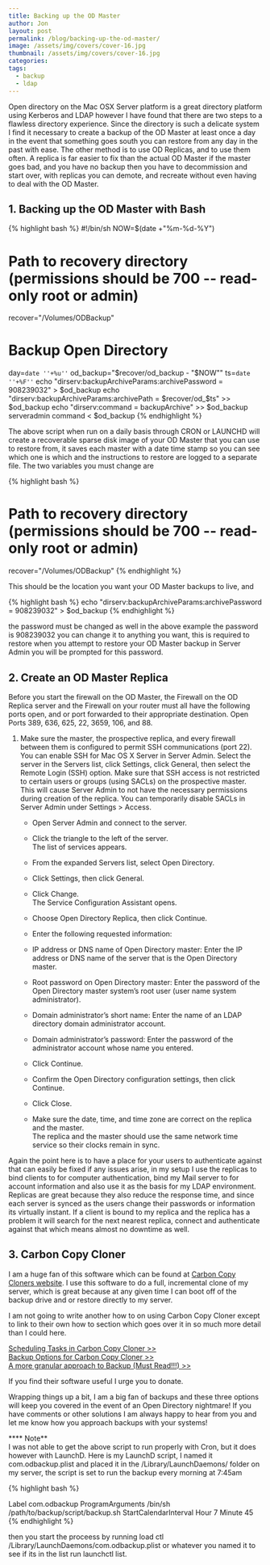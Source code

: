 ```yaml
---
title: Backing up the OD Master
author: Jon
layout: post
permalink: /blog/backing-up-the-od-master/
image: /assets/img/covers/cover-16.jpg
thumbnail: /assets/img/covers/cover-16.jpg
categories:
tags:
  - backup
  - ldap
---
```

Open directory on the Mac OSX Server platform is a great directory platform using Kerberos and LDAP however I have found that there are two steps to a flawless directory experience. Since the directory is such a delicate system I find it necessary to create a backup of the OD Master at least once a day in the event that something goes south you can restore from any day in the past with ease. The other method is to use OD Replicas, and to use them often. A replica is far easier to fix than the actual OD Master if the master goes bad, and you have no backup then you have to decommission and start over, with replicas you can demote, and recreate without even having to deal with the OD Master.

## 1. Backing up the OD Master with Bash

{% highlight bash %}
#!/bin/sh
NOW=$(date +"%m-%d-%Y")

# Path to recovery directory (permissions should be 700 -- read-only root or admin)
recover="/Volumes/ODBackup"

# Backup Open Directory
day=`date ''+%u''`
od_backup="$recover/od_backup - "$NOW""
ts=`date ''+%F''`
echo "dirserv:backupArchiveParams:archivePassword = 908239032" > $od_backup
echo "dirserv:backupArchiveParams:archivePath = $recover/od_$ts" >> $od_backup
echo "dirserv:command = backupArchive" >> $od_backup
serveradmin command < $od_backup
{% endhighlight %}

The above script when run on a daily basis through CRON or LAUNCHD will create a recoverable sparse disk image of your OD Master that you can use to restore from, it saves each master with a date time stamp so you can see which one is which and the instructions to restore are logged to a separate file. The two variables you must change are

{% highlight bash %}
# Path to recovery directory (permissions should be 700 -- read-only root or admin)
recover="/Volumes/ODBackup"
{% endhighlight %}

This should be the location you want your OD Master backups to live, and

{% highlight bash %}
echo "dirserv:backupArchiveParams:archivePassword = 908239032" > $od_backup
{% endhighlight %}

the password must be changed as well in the above example the password is 908239032 you can change it to anything you want, this is required to restore when you attempt to restore your OD Master backup in Server Admin you will be prompted for this password.

## 2. Create an OD Master Replica

Before you start the firewall on the OD Master, the Firewall on the OD Replica server and the Firewall on your router must all have the following ports open, and or port forwarded to their appropriate destination. Open Ports 389, 636, 625, 22, 3659, 106, and 88.

  1. Make sure the master, the prospective replica, and every firewall between them is configured to permit SSH communications (port 22).  
    You can enable SSH for Mac OS X Server in Server Admin. Select the server in the Servers list, click Settings, click General, then select the Remote Login (SSH) option.
    Make sure that SSH access is not restricted to certain users or groups (using SACLs) on the prospective master. This will cause Server Admin to not have the necessary permissions during creation of the replica. You can temporarily disable SACLs in Server Admin under Settings > Access. 
    
      * Open Server Admin and connect to the server.
      * Click the triangle to the left of the server.  
        The list of services appears.
      * From the expanded Servers list, select Open Directory.
      * Click Settings, then click General.
      * Click Change.  
        The Service Configuration Assistant opens.
      * Choose Open Directory Replica, then click Continue.
      * Enter the following requested information:
      * IP address or DNS name of Open Directory master: Enter the IP address or DNS name of the server that is the Open Directory master.
      * Root password on Open Directory master: Enter the password of the Open Directory master system’s root user (user name system administrator).
      * Domain administrator’s short name: Enter the name of an LDAP directory domain administrator account.
      * Domain administrator’s password: Enter the password of the administrator account whose name you entered.
    
      * Click Continue.
      * Confirm the Open Directory configuration settings, then click Continue.
      * Click Close.
      * Make sure the date, time, and time zone are correct on the replica and the master.  
        The replica and the master should use the same network time service so their clocks remain in sync.
    
Again the point here is to have a place for your users to authenticate against that can easily be fixed if any issues arise, in my setup I use the replicas to bind clients to for computer authentication, bind my Mail server to for account information and also use it as the basis for my LDAP environment. Replicas are great because they also reduce the response time, and since each server is synced as the users change their passwords or information its virtually instant. If a client is bound to my replica and the replica has a problem it will search for the next nearest replica, connect and authenticate against that which means almost no downtime as well.
    
## 3. Carbon Copy Cloner
I am a huge fan of this software which can be found at [Carbon Copy Cloners website][1]. I use this software to do a full, incremental clone of my server, which is great because at any given time I can boot off of the backup drive and or restore directly to my server. 

I am not going to write another how to on using Carbon Copy Cloner except to link to their own how to section which goes over it in so much more detail than I could here.

[Scheduling Tasks in Carbon Copy Cloner >>][2]  
[Backup Options for Carbon Copy Cloner >>][3]  
[A more granular approach to Backup (Must Read!!!) >>][4]

If you find their software useful I urge you to donate. 

Wrapping things up a bit, I am a big fan of backups and these three options will keep you covered in the event of an Open Directory nightmare! If you have comments or other solutions I am always happy to hear from you and let me know how you approach backups with your systems!

**** Note**  
I was not able to get the above script to run properly with Cron, but it does however with LaunchD. Here is my LaunchD script, I named it com.odbackup.plist and placed it in the /Library/LaunchDaemons/ folder on my server, the script is set to run the backup every morning at 7:45am

{% highlight bash %}
<?xml version="1.0" encoding="UTF-8"?>
<!DOCTYPE plist PUBLIC -//Apple Computer//DTD PLIST 1.0//EN https://www.apple.com/DTDs/PropertyList-1.0.dtd >
<plist version="1.0">
    <dict>
        <key>Label</key>
        <string>com.odbackup</string>
        <key>ProgramArguments</key>
	<array>
	<string>/bin/sh</string> 
        <string>/path/to/backup/script/backup.sh</string>
        </array>
        <key>StartCalendarInterval</key>
        <dict>
            <key>Hour</key>
            <integer>7</integer>
            <key>Minute</key>
            <integer>45</integer>
        </dict>
    </dict>
</plist>
{% endhighlight %}
    
then you start the proceess by running load ctl /Library/LaunchDaemons/com.odbackup.plist or whatever you named it to see if its in the list run launchctl list.



 [1]: https://www.bombich.com/
 [2]: https://help.bombich.com/kb/scheduling/save-task
 [3]: https://help.bombich.com/kb/explore/backup-options
 [4]: https://help.bombich.com/kb/explore/backup